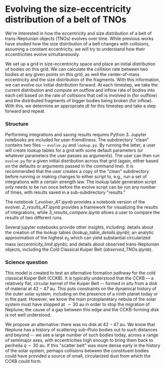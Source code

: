 # Evolving the size-eccentricity distribution of a belt of TNOs

We're interested in how the eccentricity and size distribution of a belt of trans-Neptunian objects (TNOs) evolves over time. While previous works have studied how the size distribution of a belt changes with collisions, assuming a constant eccentricity, we will try to understand how their eccentricities evolve simultaneously.

We set up a grid in size-eccentricity space and place an initial distribution of bodies on this grid. We can calculate the collision rate between two bodies at any given points on this grid, as well the center-of-mass eccentricity and the size distribution of the fragments. With this information, we can evolve our initial distribution forward. At each timestep, we take the current distribution and compute an outflow and inflow rate of bodies into each cell based on the rate of collisions that cell is involved in (for outflow) and the distributed fragments of bigger bodies being broken (for inflow). With this, we determine an appropriate $dt$ for this timestep and take a step forward and repeat. 

### Structure

Performing integrations and saving results requires Python 3. Jupyter notebooks are included for user-friendliness. The subdirectory "clean" contains two files -- $\texttt{evolve.py}$ and $\texttt{lookup.py}$. By running the latter, a user will create lookup tables for a grid with some default parameters (or whatever parameters the user passes as arguments). The user can then run $\texttt{evolve.py}$ for a given initial distribution across that grid (again, either based on the defaults or arguments passed in the command line). It is recommended that the user creates a copy of the "clean" subdirectory before running or making changes to either script to, e.g., run a set of integrations with a certain strength law. The lookup table generation script only needs to be run once before the evolve script can be run any number of times, with results saved in a sub-subdirectory "results." 

The notebook _1_evolver_AT.ipynb_ provides a notebook version of the evolver. _2_results_AT.ipynb_ provides a framework for visualizing the results of integrations, while _3_results_compare.ipynb_ allows a user to compare the results of two different runs. 

Several jupyter notebooks provide other insights, including: details about the creation of the lookup tables (_lookup_table_details.ipynb_); an analytic approximation of the highest $e_0$ which can yield substantial circularized mass (_eccentricity_limit.ipynb_); and details about observed trans-Neptunian objects, including the Cold Classical Kuiper Belt (_observed_TNOs.ipynb_).

### Science question

This model is created to test an alternative formation pathway for the cold classical Kuiper Belt (CCKB). It is typically understood that the CCKB -- a relatively flat, circular kernel of the Kuiper Belt -- formed *in situ* from a disk of material at $42-47\text{ au}$. This puts constraints on the dynamical history of the outer solar system, including on the presence of a ninth planet today or in the past. However, we know the main protoplanetary nebula of the solar system must have stopped at $\sim 30 \text{ au}$ in order to stop the migration of Neptune; the cause of a gap between this edge and the CCKB-forming disk is not well understood. 

We propose an alternative: there was no disk at $42-47\text{ au}$. We know that Neptune has a history of scattering sub-Pluto bodies out to such distances and beyond -- we see a large number of such bodies today, across a range of semimajor axes, with eccentricities high enough to bring them back to perihelia $q\sim 30 \text{ au}$. If this "scatter belt" was more dense early in the history of the solar system, perhaps collisions between the constituent bodies could have provided a source of small, circularized dust from which the CCKB could form.
